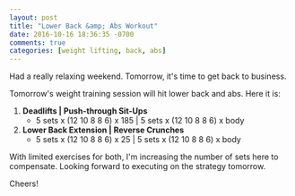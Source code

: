 ```yaml
---
layout: post
title: "Lower Back &amp; Abs Workout"
date: 2016-10-16 18:36:35 -0700
comments: true
categories: [weight lifting, back, abs]
---
```


Had a really relaxing weekend. Tomorrow, it's time to get back to business.

Tomorrow's weight training session will hit lower back and abs. Here it is:

1. **Deadlifts | Push-through Sit-Ups**
    - 5 sets x (12 10 8 8 6) x 185 | 5 sets x (12 10 8 8 6) x body
2. **Lower Back Extension | Reverse Crunches**
    - 5 sets x (12 10 8 8 6) x 25 | 5 sets x (12 10 8 8 6) x body

With limited exercises for both, I'm increasing the number of sets here to compensate. Looking forward to executing on the strategy tomorrow.

Cheers!
